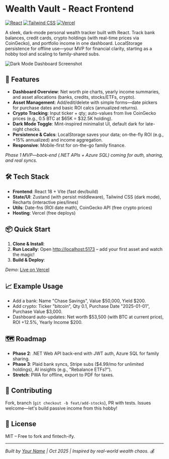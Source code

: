 # Wealth Vault - React Frontend

[![React](https://img.shields.io/badge/React-18.2-blue?logo=react)](https://reactjs.org) [![Tailwind CSS](https://img.shields.io/badge/Tailwind-3.4-blue?logo=tailwind)](https://tailwindcss.com) [![Vercel](https://img.shields.io/badge/Deployed-Vercel-black?logo=vercel)](https://vercel.com)

A sleek, dark-mode personal wealth tracker built with React. Track bank balances, credit cards, crypto holdings (with real-time prices via CoinGecko), and portfolio income in one dashboard. LocalStorage persistence for offline use—your MVP for financial clarity, starting as a hobby tool and scaling to family-shared subs.

![Dark Mode Dashboard Screenshot](https://via.placeholder.com/800x400/1f2937/ffffff?text=Dark+Mode+Wealth+Dashboard+%F0%9F%8C%99) <!-- Replace with your screenshot URL -->

## 🚀 Features
- **Dashboard Overview**: Net worth pie charts, yearly income summaries, and asset allocations (banks, credits, stocks/ETFs, crypto).
- **Asset Management**: Add/edit/delete with simple forms—date pickers for purchase dates and basic ROI calcs (annualized returns).
- **Crypto Tracking**: Input ticker + qty; auto-values from live CoinGecko prices (e.g., 0.5 BTC at $65K = $32.5K holding).
- **Dark Mode Toggle**: Mint-inspired minimalist UI, default dark for late-night checks.
- **Persistence & Calcs**: LocalStorage saves your data; on-the-fly ROI (e.g., +15% annualized) and income aggregation.
- **Responsive**: Mobile-first for on-the-go family finance.

*Phase 1 MVP—back-end (.NET APIs + Azure SQL) coming for auth, sharing, and real syncs.*

## 🛠 Tech Stack
- **Frontend**: React 18 + Vite (fast dev/build)
- **State/UI**: Zustand (with persist middleware), Tailwind CSS (dark mode), Recharts (interactive pies/lines)
- **Utils**: Date-fns (ROI date math), CoinGecko API (free crypto prices)
- **Hosting**: Vercel (free deploys)

## 📦 Quick Start
1. **Clone & Install**:
2. **Run Locally**:
Open [http://localhost:5173](http://localhost:5173) – add your first asset and watch the magic!
3. **Build & Deploy**:


*Demo*: [Live on Vercel](https://wealth-vault-frontend-react.vercel.app) <!-- Update with your deploy URL -->

## 📈 Example Usage
- Add a bank: Name "Chase Savings", Value $50,000, Yield $200.
- Add crypto: Ticker "bitcoin", Qty 0.1, Purchase Date "2025-01-01", Purchase Value $3,000.
- Dashboard auto-updates: Net worth $53,500 (with BTC at current price), ROI +12.5%, Yearly Income $200.

## 🗺 Roadmap
- **Phase 2**: .NET Web API back-end with JWT auth, Azure SQL for family sharing.
- **Phase 3**: Plaid bank syncs, Stripe subs ($4.99/mo for unlimited holdings), AI insights (e.g., "Rebalance ETFs?").
- **Stretch**: PWA for offline, export to PDF for taxes.

## 🤝 Contributing
Fork, branch (`git checkout -b feat/add-stocks`), PR with tests. Issues welcome—let's build passive income from this hobby!

## 📄 License
MIT – Free to fork and fintech-ify.

---

*Built by [Your Name](https://github.com/kesavanpotti-dharshan) | Oct 2025 | Inspired by real-world wealth chaos. 💰*
